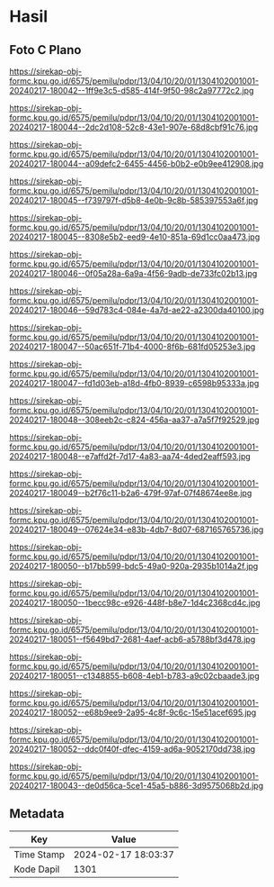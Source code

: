 # Hasil

## Foto C Plano

https://sirekap-obj-formc.kpu.go.id/6575/pemilu/pdpr/13/04/10/20/01/1304102001001-20240217-180042--1ff9e3c5-d585-414f-9f50-98c2a97772c2.jpg

https://sirekap-obj-formc.kpu.go.id/6575/pemilu/pdpr/13/04/10/20/01/1304102001001-20240217-180044--2dc2d108-52c8-43e1-907e-68d8cbf91c76.jpg

https://sirekap-obj-formc.kpu.go.id/6575/pemilu/pdpr/13/04/10/20/01/1304102001001-20240217-180044--a09defc2-6455-4456-b0b2-e0b9ee412908.jpg

https://sirekap-obj-formc.kpu.go.id/6575/pemilu/pdpr/13/04/10/20/01/1304102001001-20240217-180045--f739797f-d5b8-4e0b-9c8b-585397553a6f.jpg

https://sirekap-obj-formc.kpu.go.id/6575/pemilu/pdpr/13/04/10/20/01/1304102001001-20240217-180045--8308e5b2-eed9-4e10-851a-69d1cc0aa473.jpg

https://sirekap-obj-formc.kpu.go.id/6575/pemilu/pdpr/13/04/10/20/01/1304102001001-20240217-180046--0f05a28a-6a9a-4f56-9adb-de733fc02b13.jpg

https://sirekap-obj-formc.kpu.go.id/6575/pemilu/pdpr/13/04/10/20/01/1304102001001-20240217-180046--59d783c4-084e-4a7d-ae22-a2300da40100.jpg

https://sirekap-obj-formc.kpu.go.id/6575/pemilu/pdpr/13/04/10/20/01/1304102001001-20240217-180047--50ac651f-71b4-4000-8f6b-681fd05253e3.jpg

https://sirekap-obj-formc.kpu.go.id/6575/pemilu/pdpr/13/04/10/20/01/1304102001001-20240217-180047--fd1d03eb-a18d-4fb0-8939-c6598b95333a.jpg

https://sirekap-obj-formc.kpu.go.id/6575/pemilu/pdpr/13/04/10/20/01/1304102001001-20240217-180048--308eeb2c-c824-456a-aa37-a7a5f7f92529.jpg

https://sirekap-obj-formc.kpu.go.id/6575/pemilu/pdpr/13/04/10/20/01/1304102001001-20240217-180048--e7affd2f-7d17-4a83-aa74-4ded2eaff593.jpg

https://sirekap-obj-formc.kpu.go.id/6575/pemilu/pdpr/13/04/10/20/01/1304102001001-20240217-180049--b2f76c11-b2a6-479f-97af-07f48674ee8e.jpg

https://sirekap-obj-formc.kpu.go.id/6575/pemilu/pdpr/13/04/10/20/01/1304102001001-20240217-180049--07624e34-e83b-4db7-8d07-687165765736.jpg

https://sirekap-obj-formc.kpu.go.id/6575/pemilu/pdpr/13/04/10/20/01/1304102001001-20240217-180050--b17bb599-bdc5-49a0-920a-2935b1014a2f.jpg

https://sirekap-obj-formc.kpu.go.id/6575/pemilu/pdpr/13/04/10/20/01/1304102001001-20240217-180050--1becc98c-e926-448f-b8e7-1d4c2368cd4c.jpg

https://sirekap-obj-formc.kpu.go.id/6575/pemilu/pdpr/13/04/10/20/01/1304102001001-20240217-180051--f5649bd7-2681-4aef-acb6-a5788bf3d478.jpg

https://sirekap-obj-formc.kpu.go.id/6575/pemilu/pdpr/13/04/10/20/01/1304102001001-20240217-180051--c1348855-b608-4eb1-b783-a9c02cbaade3.jpg

https://sirekap-obj-formc.kpu.go.id/6575/pemilu/pdpr/13/04/10/20/01/1304102001001-20240217-180052--e68b9ee9-2a95-4c8f-9c6c-15e51acef695.jpg

https://sirekap-obj-formc.kpu.go.id/6575/pemilu/pdpr/13/04/10/20/01/1304102001001-20240217-180052--ddc0f40f-dfec-4159-ad6a-9052170dd738.jpg

https://sirekap-obj-formc.kpu.go.id/6575/pemilu/pdpr/13/04/10/20/01/1304102001001-20240217-180043--de0d56ca-5ce1-45a5-b886-3d9575068b2d.jpg


## Metadata

| Key        | Value               |
| ---------- | ------------------- |
| Time Stamp | 2024-02-17 18:03:37 |
| Kode Dapil | 1301                |



